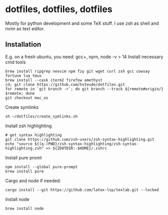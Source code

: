# dotfiles, dotfiles, dotfiles

Mostly for python development and some TeX stuff. I use zsh as shell and nvim
as text editor.

## Installation
E.g. on a fresh ubuntu, you need:
gcc+, npm, 
node -v > 14
Install necessary cmd tools
```shell
brew install ripgrep neovim npm fzy git wget curl zsh gcc cowsay fortune lua tmux
brew install --cask iterm2 firefow amethyst
cd; git clone https://github.com/hsteude/dotfiles.git
for remote in `git branch -r`; do git branch --track ${remote#origin/} $remote; done
git checkout mac_os
```

Create symlinks
```shell script
sh ~/dotfiles/create_symlinks.sh
```

Install zsh highlighting
```shell
# get syntax highlighting
git clone https://github.com/zsh-users/zsh-syntax-highlighting.git
echo "source ${(q-)PWD}/zsh-syntax-highlighting/zsh-syntax-highlighting.zsh" >> ${ZDOTDIR:-$HOME}/.zshrc
```

Install pure promt
```shell
npm install --global pure-prompt
brew install pure
```

Cargo and node if needed:
```
cargo install --git https://github.com/latex-lsp/texlab.git --locked
```
Install node
```
brew install node

```



